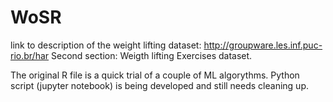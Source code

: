 # WoSR
link to description of the weight lifting dataset:
http://groupware.les.inf.puc-rio.br/har
Second section: Weigth lifting Exercises dataset.

The original R file is a quick trial of a couple of ML algorythms. 
Python script (jupyter notebook) is being developed and still needs cleaning up.


